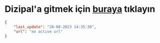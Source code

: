 # Dizipal'a gitmek için [buraya](None) tıklayın
        
```json
{
    "last_update": "28-08-2023 14:35:30",
    "url": "no active url"
}
```
